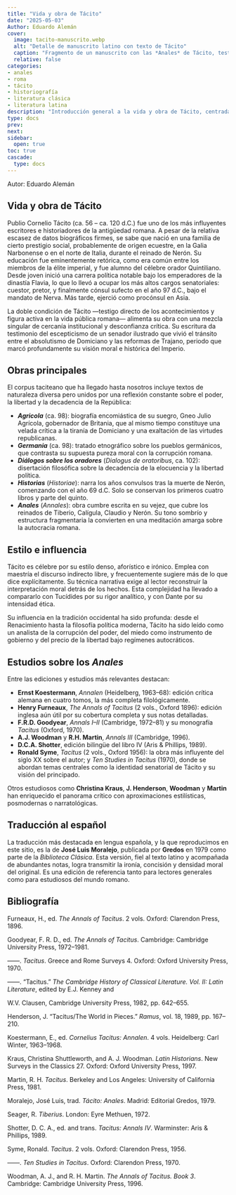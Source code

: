 ```yaml
---
title: "Vida y obra de Tácito"
date: "2025-05-03"
Author: Eduardo Alemán
cover:
  image: tacito-manuscrito.webp
  alt: "Detalle de manuscrito latino con texto de Tácito"
  caption: "Fragmento de un manuscrito con las *Anales* de Tácito, testimonio de su compleja transmisión textual."
  relative: false
categories:
- anales
- roma
- tácito
- historiografía
- literatura clásica
- literatura latina
description: "Introducción general a la vida y obra de Tácito, centrada en los Anales y acompañada de una bibliografía crítica con ediciones y estudios fundamentales en inglés, alemán y español."
type: docs
prev: 
next: 
sidebar:
  open: true
toc: true
cascade:
  type: docs
---
```


Autor: Eduardo Alemán

## Vida y obra de Tácito

Publio Cornelio Tácito (ca. 56 – ca. 120 d.C.) fue uno de los más influyentes escritores e historiadores de la antigüedad romana. A pesar de la relativa escasez de datos biográficos firmes, se sabe que nació en una familia de cierto prestigio social, probablemente de origen ecuestre, en la Galia Narbonense o en el norte de Italia, durante el reinado de Nerón. Su educación fue eminentemente retórica, como era común entre los miembros de la élite imperial, y fue alumno del célebre orador Quintiliano. Desde joven inició una carrera política notable bajo los emperadores de la dinastía Flavia, lo que lo llevó a ocupar los más altos cargos senatoriales: cuestor, pretor, y finalmente cónsul sufecto en el año 97 d.C., bajo el mandato de Nerva. Más tarde, ejerció como procónsul en Asia.

La doble condición de Tácito —testigo directo de los acontecimientos y figura activa en la vida pública romana— alimenta su obra con una mezcla singular de cercanía institucional y desconfianza crítica. Su escritura da testimonio del escepticismo de un senador ilustrado que vivió el tránsito entre el absolutismo de Domiciano y las reformas de Trajano, periodo que marcó profundamente su visión moral e histórica del Imperio.

## Obras principales

El corpus taciteano que ha llegado hasta nosotros incluye textos de naturaleza diversa pero unidos por una reflexión constante sobre el poder, la libertad y la decadencia de la República:

- **_Agricola_** (ca. 98): biografía encomiástica de su suegro, Gneo Julio Agrícola, gobernador de Britania, que al mismo tiempo constituye una velada crítica a la tiranía de Domiciano y una exaltación de las virtudes republicanas.
- **_Germania_** (ca. 98): tratado etnográfico sobre los pueblos germánicos, que contrasta su supuesta pureza moral con la corrupción romana.
- **_Diálogos sobre los oradores_** (_Dialogus de oratoribus_, ca. 102): disertación filosófica sobre la decadencia de la elocuencia y la libertad política.
- **_Historias_** (_Historiae_): narra los años convulsos tras la muerte de Nerón, comenzando con el año 69 d.C. Solo se conservan los primeros cuatro libros y parte del quinto.
- **_Anales_** (_Annales_): obra cumbre escrita en su vejez, que cubre los reinados de Tiberio, Calígula, Claudio y Nerón. Su tono sombrío y estructura fragmentaria la convierten en una meditación amarga sobre la autocracia romana.

## Estilo e influencia

Tácito es célebre por su estilo denso, aforístico e irónico. Emplea con maestría el discurso indirecto libre, y frecuentemente sugiere más de lo que dice explícitamente. Su técnica narrativa exige al lector reconstruir la interpretación moral detrás de los hechos. Esta complejidad ha llevado a compararlo con Tucídides por su rigor analítico, y con Dante por su intensidad ética.

Su influencia en la tradición occidental ha sido profunda: desde el Renacimiento hasta la filosofía política moderna, Tácito ha sido leído como un analista de la corrupción del poder, del miedo como instrumento de gobierno y del precio de la libertad bajo regímenes autocráticos.

## Estudios sobre los *Anales*

Entre las ediciones y estudios más relevantes destacan:

- **Ernst Koestermann**, _Annalen_ (Heidelberg, 1963–68): edición crítica alemana en cuatro tomos, la más completa filológicamente.
- **Henry Furneaux**, _The Annals of Tacitus_ (2 vols., Oxford 1896): edición inglesa aún útil por su cobertura completa y sus notas detalladas.
- **F.R.D. Goodyear**, _Annals I–II_ (Cambridge, 1972–81) y su monografía _Tacitus_ (Oxford, 1970).
- **A.J. Woodman** y **R.H. Martin**, _Annals III_ (Cambridge, 1996).
- **D.C.A. Shotter**, edición bilingüe del libro IV (Aris & Phillips, 1989).
- **Ronald Syme**, _Tacitus_ (2 vols., Oxford 1956): la obra más influyente del siglo XX sobre el autor; y _Ten Studies in Tacitus_ (1970), donde se abordan temas centrales como la identidad senatorial de Tácito y su visión del principado.

Otros estudiosos como **Christina Kraus**, **J. Henderson**, **Woodman** y **Martin** han enriquecido el panorama crítico con aproximaciones estilísticas, posmodernas o narratológicas.

## Traducción al español

La traducción más destacada en lengua española, y la que reproducimos en este sitio, es la de **José Luis Moralejo**, publicada por **Gredos** en 1979 como parte de la *Biblioteca Clásica*. Esta versión, fiel al texto latino y acompañada de abundantes notas, logra transmitir la ironía, concisión y densidad moral del original. Es una edición de referencia tanto para lectores generales como para estudiosos del mundo romano.

## Bibliografía

Furneaux, H., ed. *The Annals of Tacitus*. 2 vols. Oxford: Clarendon Press, 1896.

Goodyear, F. R. D., ed. *The Annals of Tacitus*. Cambridge: Cambridge University Press, 1972–1981.

——. *Tacitus*. Greece and Rome Surveys 4. Oxford: Oxford University Press, 1970.

——. “Tacitus.” *The Cambridge History of Classical Literature. Vol. II: Latin Literature*, edited by E.J. Kenney and 

W.V. Clausen, Cambridge University Press, 1982, pp. 642–655.

Henderson, J. “Tacitus/The World in Pieces.” *Ramus*, vol. 18, 1989, pp. 167–210.

Koestermann, E., ed. *Cornelius Tacitus: Annalen*. 4 vols. Heidelberg: Carl Winter, 1963–1968.

Kraus, Christina Shuttleworth, and A. J. Woodman. *Latin Historians*. New Surveys in the Classics 27. Oxford: Oxford University Press, 1997.

Martin, R. H. *Tacitus*. Berkeley and Los Angeles: University of California Press, 1981.

Moralejo, José Luis, trad. *Tácito: Anales*. Madrid: Editorial Gredos, 1979.

Seager, R. *Tiberius*. London: Eyre Methuen, 1972.

Shotter, D. C. A., ed. and trans. *Tacitus: Annals IV*. Warminster: Aris & Phillips, 1989.

Syme, Ronald. *Tacitus*. 2 vols. Oxford: Clarendon Press, 1956.

——. *Ten Studies in Tacitus*. Oxford: Clarendon Press, 1970.

Woodman, A. J., and R. H. Martin. *The Annals of Tacitus. Book 3*. Cambridge: Cambridge University Press, 1996.

